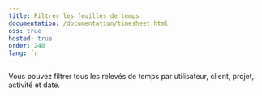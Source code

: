 ```yaml
---
title: Filtrer les feuilles de temps
documentation: /documentation/timesheet.html
oss: true
hosted: true
order: 240
lang: fr
---
```


Vous pouvez filtrer tous les relevés de temps par utilisateur, client, projet, activité et date.
